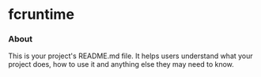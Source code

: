 fcruntime
=========

### About

This is your project's README.md file. It helps users understand what your
project does, how to use it and anything else they may need to know.